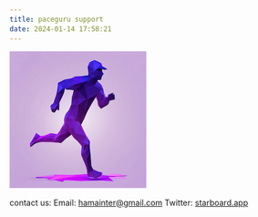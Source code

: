 ```yaml
---
title: paceguru support
date: 2024-01-14 17:58:21
---
```


![pace guru](icon240.png)

contact us:
Email: [hamainter@gmail.com](mailto://hamainter@gmail.com)
Twitter:  [starboard.app](https://twitter.com/startboard_app)
